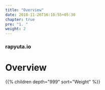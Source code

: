 ```yaml
---
title: "Overview"
date: 2018-11-26T16:10:55+05:30
chapter: true
pre: "1. "
weight: 2
---
```


### rapyuta.io

# Overview

{{% children depth="999" sort="Weight" %}}
